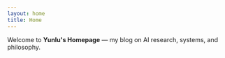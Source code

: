 ```yaml
---
layout: home
title: Home
---
```


Welcome to **Yunlu's Homepage** — my blog on AI research, systems, and philosophy.